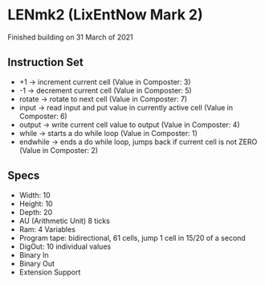 # LENmk2 (LixEntNow Mark 2)
Finished building on 31 March of 2021

## Instruction Set
- +1 -> increment current cell (Value in Composter: 3)
- -1 -> decrement current cell (Value in Composter: 5)
- rotate -> rotate to next cell (Value in Composter: 7)
- input -> read input and put value in currently active cell (Value in Composter: 6)
- output -> write current cell value to output (Value in Composter: 4)
- while -> starts a do while loop (Value in Composter: 1)
- endwhile -> ends a do while loop, jumps back if current cell is not ZERO (Value in Composter: 2)

## Specs
- Width: 10
- Height: 10
- Depth: 20
- AU (Arithmetic Unit) 8 ticks
- Ram: 4 Variables
- Program tape: bidirectional, 61 cells, jump 1 cell in 15/20 of a second
- DigOut: 10 individual values
- Binary In
- Binary Out
- Extension Support
